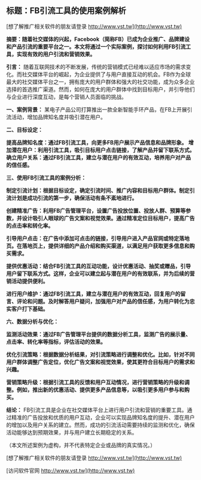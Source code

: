 ## **标题：FB引流工具的使用案例解析**

[想了解推广相关软件的朋友请登录 http://www.vst.tw](http://www.vst.tw)

**摘要：随着社交媒体的兴起，Facebook（简称FB）已成为企业推广、品牌建设和产品引流的重要平台之一。本文将通过一个实际案例，探讨如何利用FB引流工具，实现有效的用户引流和营销效果。**

**引言：**
随着互联网技术的不断发展，传统的营销模式已经难以适应市场的需求变化。而社交媒体平台的崛起，为企业提供了与用户直接互动的机会。FB作为全球最大的社交媒体平台之一，拥有庞大的用户群体和强大的社交功能，成为众多企业选择的首选推广渠道。然而，如何在庞大的用户群体中找到目标用户，并引导他们与企业进行深度互动，是每个营销人员面临的挑战。

**一、案例背景：**
某电子产品公司打算推出一款全新智能手环产品，在FB上开展引流活动，增加品牌知名度并吸引潜在用户。

**二、目标设定：**

**提高品牌知名度：通过FB引流工具，向更多FB用户展示产品信息和品牌形象。**
**增加潜在用户：利用引流工具，吸引目标用户点击链接，了解产品并留下联系方式。**
**确立用户关系：通过FB引流工具，建立与潜在用户的有效互动，培养用户对产品的信任感。**

**三、使用FB引流工具的案例分析：**

**制定引流计划：根据目标设定，确定引流时间、推广内容和目标用户群体。制定引流计划是成功引流的第一步，确保活动有条不紊地进行。**

**创建精准广告：利用FB广告管理平台，设置广告投放位置、投放人群、预算等参数，并设计吸引人眼球的广告文案和视觉效果。通过精准定位目标用户，提高广告的点击率和转化率。**

**引导用户点击：在广告中添加可点击的链接，引导用户进入产品官网或特定落地页。在落地页上，提供详细的产品介绍和购买渠道，以满足用户获取更多信息和购买需求。**

**提供优惠活动：结合FB引流工具的互动功能，设计优惠活动、抽奖或赠品，引导用户留下联系方式。这样，企业可以建立起与潜在用户的有效联系，并为后续的营销活动提供便利。**

**进行用户维护：通过FB引流工具，建立与潜在用户的有效互动，回复用户的留言、评论和问题。及时解答用户疑问，加强用户对产品的信任感，为用户转化为忠实客户打下基础。**

**六、数据分析与优化：**

**监测活动效果：通过FB广告管理平台提供的数据分析工具，监测广告的展示量、点击率、转化率等指标，评估活动的效果。**

**优化引流策略：根据数据分析结果，对引流策略进行调整和优化。比如，针对不同用户群体调整广告定位，优化广告文案和视觉效果，使其更符合目标用户的需求和兴趣。**

**营销策略升级：根据引流工具的反馈和用户互动情况，进行营销策略的升级和调整。例如，推出新的优惠活动、提供更多产品信息等，以吸引更多用户参与和购买。**

**结论：**
FB引流工具是企业在社交媒体平台上进行用户引流和营销的重要工具。通过精准的广告投放和优质的用户互动，企业可以实现品牌知名度的提升、潜在用户的增加以及用户关系的建立。然而，成功的引流活动需要持续的监测和优化，确保活动能够达到预期效果，并与用户建立长期稳定的关系。

（本文所述案例为虚构，并不代表特定企业或品牌的真实情况。）

[想了解推广相关软件的朋友请登录 http://www.vst.tw](http://www.vst.tw)


[访问软件官网 http://www.vst.tw](http://www.vst.tw)
